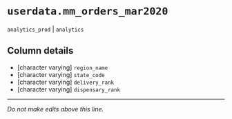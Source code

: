 # `userdata.mm_orders_mar2020`
`analytics_prod` | `analytics`

## Column details
* [character varying] `region_name`
* [character varying] `state_code`
* [character varying] `delivery_rank`
* [character varying] `dispensary_rank`

-------------------------------------------------------------------------------
*Do not make edits above this line.*
